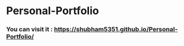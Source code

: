 # Personal-Portfolio
### You can visit it : <a>https://shubham5351.github.io/Personal-Portfolio/</a>
